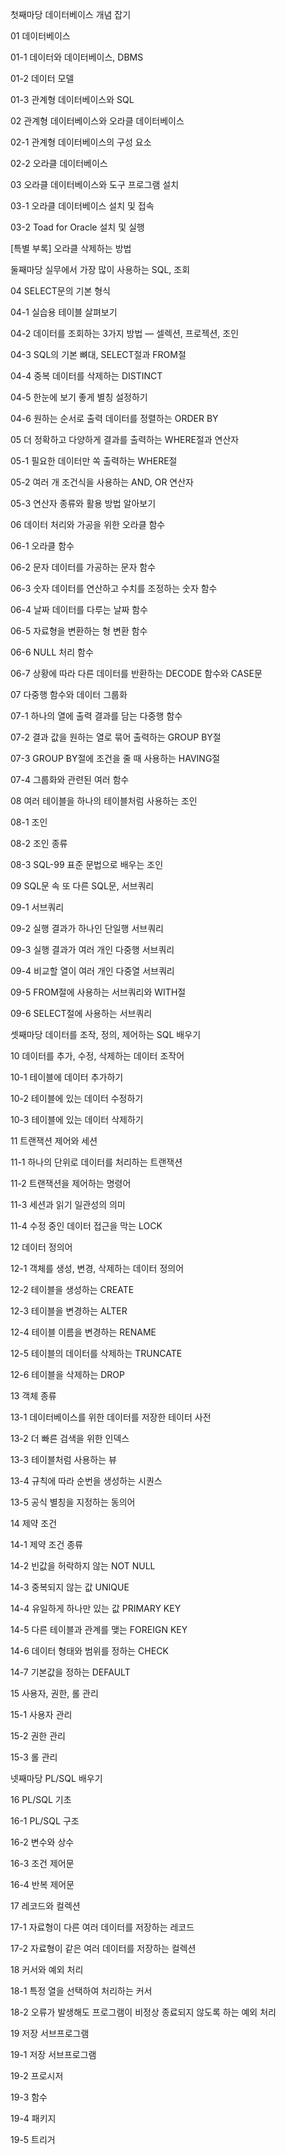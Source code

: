 첫째마당 데이터베이스 개념 잡기

01 데이터베이스

01-1 데이터와 데이터베이스, DBMS

01-2 데이터 모델

01-3 관계형 데이터베이스와 SQL

02 관계형 데이터베이스와 오라클 데이터베이스

02-1 관계형 데이터베이스의 구성 요소

02-2 오라클 데이터베이스

03 오라클 데이터베이스와 도구 프로그램 설치

03-1 오라클 데이터베이스 설치 및 접속

03-2 Toad for Oracle 설치 및 실행

[특별 부록] 오라클 삭제하는 방법

둘째마당 실무에서 가장 많이 사용하는 SQL, 조회

04 SELECT문의 기본 형식

04-1 실습용 테이블 살펴보기

04-2 데이터를 조회하는 3가지 방법 — 셀렉션, 프로젝션, 조인

04-3 SQL의 기본 뼈대, SELECT절과 FROM절

04-4 중복 데이터를 삭제하는 DISTINCT

04-5 한눈에 보기 좋게 별칭 설정하기

04-6 원하는 순서로 출력 데이터를 정렬하는 ORDER BY

05 더 정확하고 다양하게 결과를 출력하는 WHERE절과 연산자

05-1 필요한 데이터만 쏙 출력하는 WHERE절

05-2 여러 개 조건식을 사용하는 AND, OR 연산자

05-3 연산자 종류와 활용 방법 알아보기

06 데이터 처리와 가공을 위한 오라클 함수

06-1 오라클 함수

06-2 문자 데이터를 가공하는 문자 함수

06-3 숫자 데이터를 연산하고 수치를 조정하는 숫자 함수

06-4 날짜 데이터를 다루는 날짜 함수

06-5 자료형을 변환하는 형 변환 함수

06-6 NULL 처리 함수

06-7 상황에 따라 다른 데이터를 반환하는 DECODE 함수와 CASE문

07 다중행 함수와 데이터 그룹화

07-1 하나의 열﻿에 출력 결과를 담는 다중행 함수

07-2 결과 값을 원하는 열로 묶어 출력하는 GROUP BY절

07-3 GROUP BY절에 조건을 줄 때 사용하는 HAVING절

07-4 그룹화와 관련된 여러 함수

08 여러 테이블을 하나의 테이블처럼 사용하는 조인

08-1 조인

08-2 조인 종류

08-3 SQL-99 표준 문법으로 배우는 조인

09 SQL문 속 또 다른 SQL문, 서브쿼리

09-1 서브쿼리

09-2 실행 결과가 하나인 단일행 서브쿼리

09-3 실행 결과가 여러 개인 다중행 서브쿼리

09-4 비교할 열이 여러 개인 다중열 서브쿼리

09-5 FROM절에 사용하는 서브쿼리와 WITH절

09-6 SELECT절에 사용하는 서브쿼리

셋째마당 데이터를 조작, 정의, 제어하는 SQL 배우기

10 데이터를 추가, 수정, 삭제하는 데이터 조작어

10-1 테이블에 데이터 추가하기

10-2 테이블에 있는 데이터 수정하기

10-3 테이블에 있는 데이터 삭제하기

11 트랜잭션 제어와 세션

11-1 하나의 단위로 데이터를 처리하는 트랜잭션

11-2 트랜잭션을 제어하는 명령어

11-3 세션과 읽기 일관성의 의미

11-4 수정 중인 데이터 접근을 막는 LOCK

12 데이터 정의어

12-1 객체를 생성, 변경, 삭제하는 데이터 정의어

12-2 테이블을 생성하는 CREATE

12-3 테이블을 변경하는 ALTER

12-4 테이블 이름을 변경하는 RENAME

12-5 테이블의 데이터를 삭제하는 TRUNCATE

12-6 테이블을 삭제하는 DROP

13 객체 종류

13-1 데이터베이스를 위한 데이터를 저장한 테이터 사전

13-2 더 빠른 검색을 위한 인덱스

13-3 테이블처럼 사용하는 뷰

13-4 규칙에 따라 순번을 생성하는 시퀀스

13-5 공식 별칭을 지정하는 동의어

14 제약 조건

14-1 제약 조건 종류

14-2 빈값을 허락하지 않는 NOT NULL

14-3 중복되지 않는 값 UNIQUE

14-4 유일하게 하나만 있는 값 PRIMARY KEY

14-5 다른 테이블과 관계를 맺는 FOREIGN KEY

14-6 데이터 형태와 범위를 정하는 CHECK

14-7 기본값을 정하는 DEFAULT

15 사용자, 권한, 롤 관리

15-1 사용자 관리

15-2 권한 관리

15-3 롤 관리

넷째마당 PL/SQL 배우기

16 PL/SQL 기초

16-1 PL/SQL 구조

16-2 변수와 상수

16-3 조건 제어문

16-4 반복 제어문

17 레코드와 컬렉션

17-1 자료형이 다른 여러 데이터를 저장하는 레코드

17-2 자료형이 같은 여러 데이터를 저장하는 컬렉션

18 커서와 예외 처리

18-1 특정 열을 선택하여 처리하는 커서

18-2 오류가 발생해도 프로그램이 비정상 종료되지 않도록 하는 예외 처리

19 저장 서브프로그램

19-1 저장 서브프로그램

19-2 프로시저

19-3 함수

19-4 패키지

19-5 트리거
